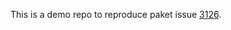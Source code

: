 This is a demo repo to reproduce paket issue [3126](https://github.com/fsprojects/Paket/issues/3126).